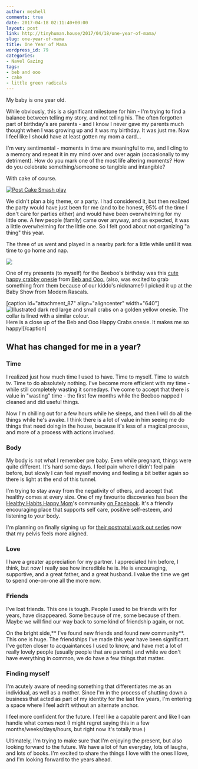```yaml
---
author: meshell
comments: true
date: 2017-04-18 02:11:40+00:00
layout: post
link: http://tinyhuman.house/2017/04/18/one-year-of-mama/
slug: one-year-of-mama
title: One Year of Mama
wordpress_id: 79
categories:
- Navel Gazing
tags:
- beb and ooo
- cake
- little green radicals
---
```


My baby is one year old.


While obviously, this is a significant milestone for him - I'm trying to find a balance between telling my story, and not telling his. The often forgotten part of birthday's are parents - and I know I never gave my parents much thought when I was growing up and it was my birthday. It was just me. Now I feel like I should have at least gotten my mom a card...

I'm very sentimental - moments in time are meaningful to me, and I cling to a memory and repeat it in my mind over and over again (occasionally to my detriment). How do you mark one of the most life altering moments? How do you celebrate something/someone so tangible and intangible?

With cake of course.

[![Post Cake Smash play](https://c1.staticflickr.com/3/2870/33202369463_5bf4577b3d_z.jpg)](https://www.flickr.com/photos/prairiev/33202369463/in/dateposted-public/)

We didn't plan a big theme, or a party. I had considered it, but then realized the party would have just been for me (and to be honest, 95% of the time I don't care for parties either) and would have been overwhelming for my little one. A few people (family) came over anyway, and as expected, it was a little overwhelming for the little one. So I felt good about not organizing "a thing" this year.

The three of us went and played in a nearby park for a little while until it was time to go home and nap.

![](http://tinyhuman.house/wp-content/uploads/2017/04/Beeboo-in-the-Park-1024x768.jpg)

One of my presents (to myself) for the Beeboo's birthday was this [cute happy crabby onesie](https://modernrascals.ca/collections/clothing/products/beb-and-ooo-happy-crabs-onesie) from [Beb and Ooo.](https://www.bebandooo.co.uk/) (also, was excited to grab something from them because of our kiddo's nickname!) I picked it up at the Baby Show from Modern Rascals.

[caption id="attachment_87" align="aligncenter" width="640"]![Illustrated dark red large and small crabs on a golden yellow onesie. The collar is lined with a similar colour. ](http://tinyhuman.house/wp-content/uploads/2017/04/Beb-and-Ooo-Crab-Onesie-MOdern-Rascals-740x1024.jpg) Here is a close up of the Beb and Ooo Happy Crabs onesie. It makes me so happy![/caption]


## What has changed for me in a year?




### Time


I realized just how much time I used to have. Time to myself. Time to watch tv. Time to do absolutely nothing. I've become more efficient with my time - while still completely wasting it somedays. I've come to accept that there is value in "wasting" time - the first few months while the Beeboo napped I cleaned and did useful things.

Now I'm chilling out for a few hours while he sleeps, and then I will do all the things while he's awake. I think there is a lot of value in him seeing me do things that need doing in the house, because it's less of a magical process, and more of a process with actions involved.


### Body


My body is not what I remember pre baby. Even while pregnant, things were quite different. It's hard some days. I feel pain where I didn't feel pain before, but slowly I can feel myself moving and feeling a bit better again so there is light at the end of this tunnel.

I'm trying to stay away from the negativity of others, and accept that healthy comes at every size. One of my favourite discoveries has been the [Healthy Habits Happy Mom](http://www.healthyhabitshappymoms.com/)'s community [on Facebook](https://www.facebook.com/groups/healthyhabitshappymoms/). It's a friendly encouraging place that supports self care, positive self-esteem, and listening to your body.

I'm planning on finally signing up for [their postnatal work out series](http://www.healthyhabitshappymoms.com/postnatal) now that my pelvis feels more aligned.


### Love


I have a greater appreciation for my partner. I appreciated him before, I think, but now I really see how incredible he is. He is encouraging, supportive, and a great father, and a great husband. I value the time we get to spend one-on-one all the more now.


### Friends


I've lost friends. This one is tough. People I used to be friends with for years, have disappeared. Some because of me, some because of them. Maybe we will find our way back to some kind of friendship again, or not.

On the bright side,** I've found new friends and found new community**. This one is huge. The friendships I've made this year have been significant. I've gotten closer to acquaintances I used to know, and have met a lot of really lovely people (usually people that are parents) and while we don't have everything in common, we do have a few things that matter.


### Finding myself


I'm acutely aware of needing something that differentiates me as an individual, as well as a mother. Since I'm in the process of shutting down a business that acted as part of my identity for the last few years, I'm entering a space where I feel adrift without an alternate anchor.

I feel more confident for the future. I feel like a capable parent and like I can handle what comes next (I might regret saying this in a few months/weeks/days/hours, but right now it's totally true.)

Ultimately, I'm trying to make sure that I'm enjoying the present, but also looking forward to the future. We have a lot of fun everyday, lots of laughs, and lots of books. I'm excited to share the things I love with the ones I love, and I'm looking forward to the years ahead.


### 
